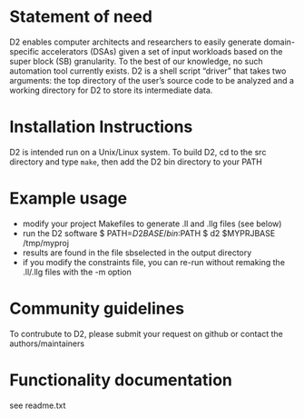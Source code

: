 # Statement of need
D2 enables computer architects and researchers to easily generate domain-specific accelerators (DSAs) given a set of input workloads based on the super block (SB) granularity. To the best of our knowledge, no such automation tool currently exists. D2 is a shell script “driver” that takes two arguments: the top directory of the user’s source code to be analyzed and a working directory for D2 to store its intermediate data.

# Installation Instructions

D2 is intended run on a Unix/Linux system. To build D2, cd to the src directory and type `make`, then add the D2 bin directory to your PATH

# Example usage

 - modify your project Makefiles to generate .ll and .llg files (see below)
 - run the D2 software
   $ PATH=$D2BASE/bin:$PATH
   $ d2 $MYPRJBASE /tmp/myproj
 - results are found in the file sbselected in the output directory
 - if you modify the constraints file, you can re-run without remaking the .ll/.llg files with the -m option

# Community guidelines

To contrubute to D2, please submit your request on github or contact the authors/maintainers

# Functionality documentation

see readme.txt

